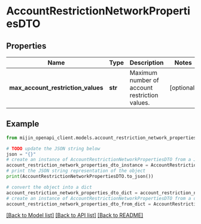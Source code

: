 # AccountRestrictionNetworkPropertiesDTO


## Properties

Name | Type | Description | Notes
------------ | ------------- | ------------- | -------------
**max_account_restriction_values** | **str** | Maximum number of account restriction values. | [optional] 

## Example

```python
from mijin_openapi_client.models.account_restriction_network_properties_dto import AccountRestrictionNetworkPropertiesDTO

# TODO update the JSON string below
json = "{}"
# create an instance of AccountRestrictionNetworkPropertiesDTO from a JSON string
account_restriction_network_properties_dto_instance = AccountRestrictionNetworkPropertiesDTO.from_json(json)
# print the JSON string representation of the object
print(AccountRestrictionNetworkPropertiesDTO.to_json())

# convert the object into a dict
account_restriction_network_properties_dto_dict = account_restriction_network_properties_dto_instance.to_dict()
# create an instance of AccountRestrictionNetworkPropertiesDTO from a dict
account_restriction_network_properties_dto_from_dict = AccountRestrictionNetworkPropertiesDTO.from_dict(account_restriction_network_properties_dto_dict)
```
[[Back to Model list]](../README.md#documentation-for-models) [[Back to API list]](../README.md#documentation-for-api-endpoints) [[Back to README]](../README.md)


